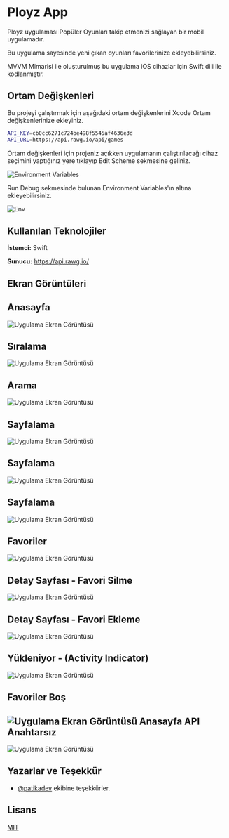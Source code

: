 
# Ployz App

Ployz uygulaması Popüler Oyunları takip etmenizi sağlayan bir mobil uygulamadır. 

Bu uygulama sayesinde yeni çıkan oyunları favorilerinize ekleyebilirsiniz.

MVVM Mimarisi ile oluşturulmuş bu uygulama iOS cihazlar için Swift dili ile kodlanmıştır.

  
## Ortam Değişkenleri

Bu projeyi çalıştırmak için aşağıdaki ortam değişkenlerini Xcode Ortam değişkenlerinize ekleyiniz.

```bash
API_KEY=cb0cc6271c724be498f5545af4636e3d
API_URL=https://api.rawg.io/api/games
```

Ortam değişkenleri için projeniz açıkken uygulamanın çalıştırılacağı cihaz seçimini yaptığınız yere tıklayıp Edit Scheme sekmesine geliniz.

![Environment Variables](https://i.hizliresim.com/qoqa7so.png)

Run Debug sekmesinde bulunan Environment Variables'ın altına ekleyebilirsiniz.

![Env](https://i.hizliresim.com/h4bgk3o.png)

## Kullanılan Teknolojiler

**İstemci:** Swift

**Sunucu:** https://api.rawg.io/

## Ekran Görüntüleri

Anasayfa
-----
![Uygulama Ekran Görüntüsü](https://i.hizliresim.com/9kq2sfb.png)

Sıralama
-----
![Uygulama Ekran Görüntüsü](https://i.hizliresim.com/r3jewfe.png)

Arama
-----
![Uygulama Ekran Görüntüsü](https://i.hizliresim.com/hjzrimy.png)

Sayfalama
-----
![Uygulama Ekran Görüntüsü](https://i.hizliresim.com/1v4yyrg.png)

Sayfalama
-----
![Uygulama Ekran Görüntüsü](https://i.hizliresim.com/72j6ff2.png)

Sayfalama
-----
![Uygulama Ekran Görüntüsü](https://i.hizliresim.com/eca4lgl.png)

Favoriler
-----
![Uygulama Ekran Görüntüsü](https://i.hizliresim.com/qqh014y.png)

Detay Sayfası - Favori Silme
-----
![Uygulama Ekran Görüntüsü](https://i.hizliresim.com/rptqy10.png)

Detay Sayfası - Favori Ekleme
-----
![Uygulama Ekran Görüntüsü](https://i.hizliresim.com/8ff30av.png)

Yükleniyor - (Activity Indicator)
-----
![Uygulama Ekran Görüntüsü](https://i.hizliresim.com/qrobz52.png)

Favoriler Boş
-----
![Uygulama Ekran Görüntüsü](https://i.hizliresim.com/j4vxq95.png)
Anasayfa API Anahtarsız
-----
![Uygulama Ekran Görüntüsü](https://i.hizliresim.com/om57oku.png)

## Yazarlar ve Teşekkür

- [@patikadev](https://www.patika.dev) ekibine teşekkürler.

  
## Lisans

[MIT](https://choosealicense.com/licenses/mit/)

  